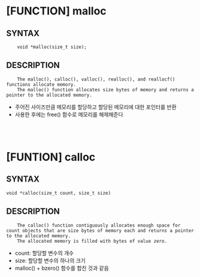 [FUNCTION] malloc
=================

SYNTAX
------
        void *malloc(size_t size);

DESCRIPTION
-----------
        The malloc(), calloc(), valloc(), realloc(), and reallocf() functions allocate memory.
        The malloc() function allocates size bytes of memory and returns a pointer to the allocated memory.   

* 주어진 사이즈만큼 메모리를 할당하고 할당된 메모리에 대한 포인터를 반환
* 사용한 후에는 free() 함수로 메모리를 해제해준다   
</br>
</br>

[FUNTION] calloc
================

SYNTAX
------
    void *calloc(size_t count, size_t size)

DESCRIPTION
-----------
        The calloc() function contiguously allocates enough space for count objects that are size bytes of memory each and returns a pointer to the allocated memory.
        The allocated memory is filled with bytes of value zero.

* count: 할당할 변수의 개수
* size: 할당할 변수의 하나의 크기
* malloc() + bzero() 함수를 합친 것과 같음
